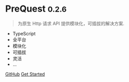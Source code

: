 # PreQuest <small>0.2.6</small>

> 为原生 Http 请求 API 提供模块化，可插拔的解决方案.

- TypeScript
- 全平台
- 模块化
- 可插拔
- 灵活
- ...

[GitHub](https://github.com/xdoer/PreQuest)
[Get Started](/introduce)
